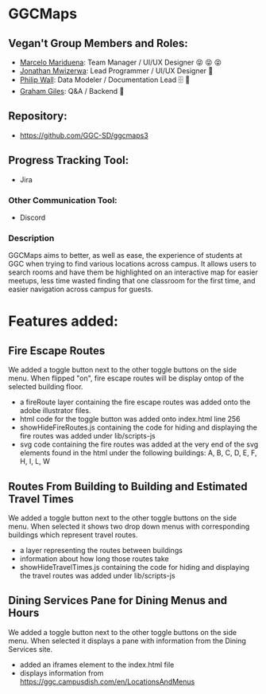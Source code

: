 # GGCMaps

## Vegan't Group Members and Roles:
* [Marcelo Mariduena](https://github.com/MarceloMariduena): Team Manager / UI/UX Designer  :stuck_out_tongue_closed_eyes: :stuck_out_tongue_closed_eyes: :stuck_out_tongue_closed_eyes:
* [Jonathan Mwizerwa](https://github.com/JonathanMwizerwa): Lead Programmer / UI/UX Designer :100:
* [Philip Wall](https://github.com/Nhorr): Data Modeler / Documentation Lead  :file_cabinet: :speech_balloon:
* [Graham Giles](https://github.com/gra-am): Q&A / Backend :japanese_goblin:

## Repository:
* https://github.com/GGC-SD/ggcmaps3

## Progress Tracking Tool:
* Jira

### Other Communication Tool:
* Discord

### Description
GGCMaps aims to better, as well as ease, the experience of students at GGC when trying to find various locations across campus. It allows users to search rooms and have them be highlighted on an interactive map for easier meetups, less time wasted finding that one classroom for the first time, and easier navigation across campus for guests.


# Features added:

## Fire Escape Routes
We added a toggle button next to the other toggle buttons on the side menu. When flipped "on", fire escape routes will be display ontop of the selected building floor.
* a fireRoute layer containing the fire escape routes was added onto the adobe illustrator files.
* html code for the toggle button was added onto index.html line 256
* showHideFireRoutes.js containing the code for hiding and displaying the fire routes was added under lib/scripts-js
* svg code containing the fire routes was added at the very end of the svg elements found in the html under the following buildings: A, B, C, D, E, F, H, I, L, W

## Routes From Building to Building and Estimated Travel Times
We added a toggle button next to the other toggle buttons on the side menu. When selected it shows two drop down menus with corresponding buildings which represent travel routes.
* a layer representing the routes between buildings
* information about how long those routes take
* showHideTravelTimes.js containing the code for hiding and displaying the travel routes was added under lib/scripts-js

## Dining Services Pane for Dining Menus and Hours
We added a toggle button next to the other toggle buttons on the side menu. When selected it displays a pane with information from the Dining Services site.
* added an iframes element to the index.html file
* displays information from https://ggc.campusdish.com/en/LocationsAndMenus
